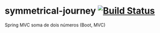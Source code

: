# symmetrical-journey [![Build Status](https://travis-ci.org/masmangan/symmetrical-journey.svg?branch=master)](https://travis-ci.org/masmangan/symmetrical-journey)
Spring MVC soma de dois números (Boot, MVC)
